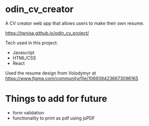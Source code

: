 # odin_cv_creator
A CV creator web app that allows users to make their own resume.

https://twnisa.github.io/odin_cv_project/

Tech used in this project:
  - Javascript
  - HTML/CSS
  - React

Used the resume design from Volodymyr at https://www.figma.com/community/file/1069394236673096165

# Things to add for future
- form validation
- functionality to print as pdf using jsPDF


